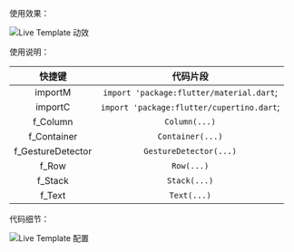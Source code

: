 使用效果：

![Live Template 动效](https://iflutter.toolu.cn/configs/live_code.gif)

使用说明：

|        快捷键        |                   代码片段                    |
|:-----------------:|:-----------------------------------------:|
|      importM      | `import 'package:flutter/material.dart`;  |
|      importC      | `import 'package:flutter/cupertino.dart`; |
|     f_Column      |               `Column(...)`               |
|    f_Container    |             `Container(...)`              |
| f_GestureDetector |          `GestureDetector(...)`           |
|       f_Row       |                `Row(...)`                 |
|      f_Stack      |               `Stack(...)`                |
|      f_Text       |                `Text(...)`                |

代码细节：

![Live Template 配置](https://iflutter.toolu.cn/configs/config_live_template.png)
